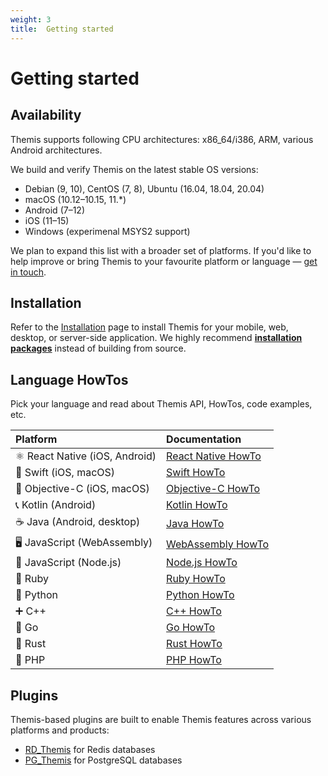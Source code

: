 ```yaml
---
weight: 3
title:  Getting started
---
```


# Getting started

## Availability

Themis supports following CPU architectures: x86_64/i386, ARM, various Android architectures.

We build and verify Themis on the latest stable OS versions:

  - Debian (9, 10), CentOS (7, 8), Ubuntu (16.04, 18.04, 20.04)
  - macOS (10.12–10.15, 11.*)
  - Android (7–12)
  - iOS (11–15)
  - Windows (experimenal MSYS2 support)

We plan to expand this list with a broader set of platforms.
If you'd like to help improve or bring Themis to your favourite platform or language —
[get in touch](mailto:dev@cossacklabs.com).

## Installation

Refer to the [Installation](/themis/installation/) page to install Themis for your mobile, web, desktop, or server-side application.
We highly recommend [**installation packages**](/themis/installation/installation-from-packages/) instead of building from source.

## Language HowTos

Pick your language and read about Themis API, HowTos, code examples, etc.

| Platform | Documentation |
| :----- | :----- |
| ⚛️ React Native (iOS, Android) | [React Native HowTo](/themis/languages/react-native/) |
| 🔶 Swift (iOS, macOS) | [Swift HowTo](/themis/languages/swift/)|
| 📱 Objective-C (iOS, macOS) | [Objective-C HowTo](/themis/languages/objc/) |
| 📞 Kotlin (Android) | [Kotlin HowTo](/themis/languages/kotlin/) |
| ☕️ Java (Android, desktop) | [Java HowTo](/themis/languages/java/) |
| 🖥 JavaScript (WebAssembly) | [WebAssembly HowTo](/themis/languages/wasm/) |
| 🍭 JavaScript (Node.js) | [Node.js HowTo](/themis/languages/nodejs/) |
| 🔻 Ruby | [Ruby HowTo](/themis/languages/ruby/) |
| 🐍 Python | [Python HowTo](/themis/languages/python/) |
| ➕ C++ | [C++ HowTo](/themis/languages/cpp/) |
| 🐹 Go | [Go HowTo](/themis/languages/go/)|
| 🦀 Rust | [Rust HowTo](/themis/languages/rust/)|
| 🐘 PHP | [PHP HowTo](/themis/languages/php/) |

## Plugins

Themis-based plugins are built to enable Themis features across various platforms and products:

- [RD_Themis](https://github.com/cossacklabs/rd_themis) for Redis databases
- [PG_Themis](https://github.com/cossacklabs/pg_themis) for PostgreSQL databases
